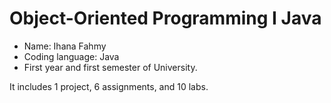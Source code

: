 # Object-Oriented Programming I Java
- Name: Ihana Fahmy
- Coding language: Java
- First year and first semester of University.

It includes 1 project, 6 assignments, and 10 labs.

